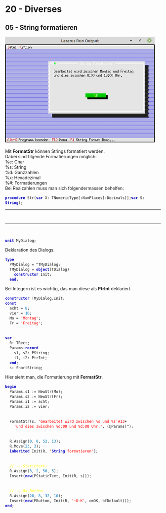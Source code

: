 <html>
    <b><h1>20 - Diverses</h1></b>
    <b><h2>05 - String formatieren</h2></b>
<img src="image.png" alt="Selfhtml"><br><br>
Mit <b>FormatStr</b> können Strings formatiert werden.<br>
Dabei sind filgende Formatierungen möglich:<br>
%c: Char<br>
%s: String<br>
%d: Ganzzahlen<br>
%x: Hexadezimal<br>
%#: Formatierungen<br>
Bei Realzahlen muss man sich folgendermassen behelfen:<br>
<pre><code><b><font color="0000BB">procedure</font></b> Str(<b><font color="0000BB">var</font></b> X: TNumericType[:NumPlaces[:Decimals]];<b><font color="0000BB">var</font></b> S: <b><font color="0000BB">String</font></b>);</code></pre>
<hr><br>
<hr><br>
<pre><code><b><font color="0000BB">unit</font></b> MyDialog;
</code></pre>
Deklaration des Dialogs.<br>
<pre><code><b><font color="0000BB">type</font></b>
  PMyDialog = ^TMyDialog;
  TMyDialog = <b><font color="0000BB">object</font></b>(TDialog)
    <b><font color="0000BB">constructor</font></b> Init;
  <b><font color="0000BB">end</font></b>;
</code></pre>
Bei Integern ist es wichtig, das man diese als <b>PtrInt</b> deklariert.<br>
<pre><code><b><font color="0000BB">constructor</font></b> TMyDialog.Init;
<b><font color="0000BB">const</font></b>
  acht = <font color="#0077BB">8</font>;
  vier = <font color="#0077BB">16</font>;
  Mo = <font color="#FF0000">'Montag'</font>;
  Fr = <font color="#FF0000">'Freitag'</font>;
<br>
<b><font color="0000BB">var</font></b>
  R: TRect;
  Params:<b><font color="0000BB">record</font></b>
    s1, s2: PString;
    i1, i2: PtrInt;
  <b><font color="0000BB">end</font></b>;
  s: ShortString;
</code></pre>
Hier sieht man, die Formatierung mit <b>FormatStr</b>.<br>
<pre><code><b><font color="0000BB">begin</font></b>
  Params.s1 := NewStr(Mo);
  Params.s2 := NewStr(Fr);
  Params.i1 := acht;
  Params.i2 := vier;
<br>
  FormatStr(s, <font color="#FF0000">'Gearbeitet wird zwischen %s und %s'</font><font color="#FF0000">#13</font>+
    <font color="#FF0000">'und dies zwischen %d:00 und %d:00 Uhr.'</font>, (@Params)^);
<br>
  R.Assign(<font color="#0077BB">0</font>, <font color="#0077BB">0</font>, <font color="#0077BB">52</font>, <font color="#0077BB">13</font>);
  R.Move(<font color="#0077BB">23</font>, <font color="#0077BB">3</font>);
  <b><font color="0000BB">inherited</font></b> Init(R, <font color="#FF0000">'<b><font color="0000BB">String</font></b> formatieren'</font>);
<br>
  <i><font color="#FFFF00">// ---Statictext;</font></i>
  R.Assign(<font color="#0077BB">3</font>, <font color="#0077BB">2</font>, <font color="#0077BB">50</font>, <font color="#0077BB">5</font>);
  Insert(<b><font color="0000BB">new</font></b>(PStaticText, Init(R, s)));
<br>
  <i><font color="#FFFF00">// ---Ok-Button</font></i>
  R.Assign(<font color="#0077BB">20</font>, <font color="#0077BB">8</font>, <font color="#0077BB">32</font>, <font color="#0077BB">10</font>);
  Insert(<b><font color="0000BB">new</font></b>(PButton, Init(R, <font color="#FF0000">'~O~K'</font>, cmOK, bfDefault)));
<b><font color="0000BB">end</font></b>;
</code></pre>
<br>
</html>
